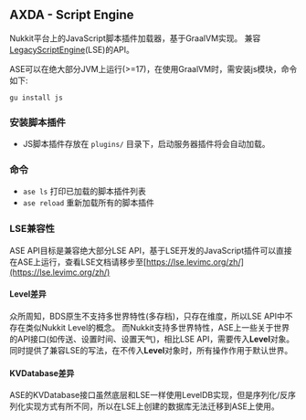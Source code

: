 ## AXDA - Script Engine
Nukkit平台上的JavaScript脚本插件加载器，基于GraalVM实现。
兼容 [LegacyScriptEngine](https://lse.levimc.org/zh/)(LSE)的API。

ASE可以在绝大部分JVM上运行(>=17)，在使用GraalVM时，需安装js模块，命令如下:

`gu install js`

### 安装脚本插件
- JS脚本插件存放在 `plugins/` 目录下，启动服务器插件将会自动加载。

### 命令
- `ase ls` 打印已加载的脚本插件列表
- `ase reload` 重新加载所有的脚本插件

### LSE兼容性
ASE API目标是兼容绝大部分LSE API，基于LSE开发的JavaScript插件可以直接在ASE上运行，查看LSE文档请移步至[https://lse.levimc.org/zh/](https://lse.levimc.org/zh/)

#### Level差异
众所周知，BDS原生不支持多世界特性(多存档)，只存在维度，所以LSE API中不存在类似Nukkit Level的概念。
而Nukkit支持多世界特性，ASE上一些关于世界的API接口(如传送、设置时间、设置天气)，相比LSE API，需要传入**Level**对象。
同时提供了兼容LSE的写法，在不传入**Level**对象时，所有操作作用于默认世界。

#### KVDatabase差异
ASE的KVDatabase接口虽然底层和LSE一样使用LevelDB实现，但是序列化/反序列化实现方式有所不同，所以在LSE上创建的数据库无法迁移到ASE上使用。
